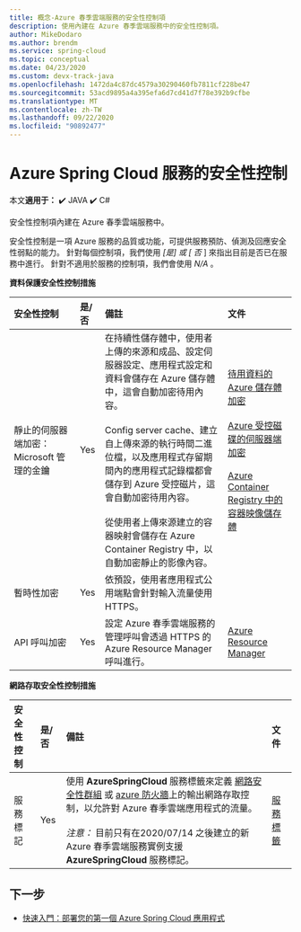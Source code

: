 ```yaml
---
title: 概念-Azure 春季雲端服務的安全性控制項
description: 使用內建在 Azure 春季雲端服務中的安全性控制項。
author: MikeDodaro
ms.author: brendm
ms.service: spring-cloud
ms.topic: conceptual
ms.date: 04/23/2020
ms.custom: devx-track-java
ms.openlocfilehash: 1472da4c87dc4579a30290460fb7811cf228be47
ms.sourcegitcommit: 53acd9895a4a395efa6d7cd41d7f78e392b9cfbe
ms.translationtype: MT
ms.contentlocale: zh-TW
ms.lasthandoff: 09/22/2020
ms.locfileid: "90892477"
---
```

# <a name="security-controls-for-azure-spring-cloud-service"></a>Azure Spring Cloud 服務的安全性控制

本文**適用于：** ✔️ JAVA ✔️ C#

安全性控制項內建在 Azure 春季雲端服務中。

安全性控制是一項 Azure 服務的品質或功能，可提供服務預防、偵測及回應安全性弱點的能力。  針對每個控制項，我們使用 *[是] 或 [* *否* ] 來指出目前是否已在服務中進行。  針對不適用於服務的控制項，我們會使用 *N/A* 。 

**資料保護安全性控制措施**

| 安全性控制 | 是/否 | 備註 | 文件 |
|:-------------|:-------|:-------------------------------|:----------------------|
| 靜止的伺服器端加密： Microsoft 管理的金鑰 | Yes | 在持續性儲存體中，使用者上傳的來源和成品、設定伺服器設定、應用程式設定和資料會儲存在 Azure 儲存體中，這會自動加密待用內容。<br><br>Config server cache、建立自上傳來源的執行時間二進位檔，以及應用程式存留期間內的應用程式記錄檔都會儲存到 Azure 受控磁片，這會自動加密待用內容。<br><br>從使用者上傳來源建立的容器映射會儲存在 Azure Container Registry 中，以自動加密靜止的影像內容。 | [待用資料的 Azure 儲存體加密](https://docs.microsoft.com/azure/storage/common/storage-service-encryption)<br><br>[Azure 受控磁碟的伺服器端加密](https://docs.microsoft.com/azure/virtual-machines/linux/disk-encryption)<br><br>[Azure Container Registry 中的容器映像儲存體](https://docs.microsoft.com/azure/container-registry/container-registry-storage) |
| 暫時性加密 | Yes | 依預設，使用者應用程式公用端點會針對輸入流量使用 HTTPS。 |  |
| API 呼叫加密 | Yes | 設定 Azure 春季雲端服務的管理呼叫會透過 HTTPS 的 Azure Resource Manager 呼叫進行。 | [Azure Resource Manager](https://docs.microsoft.com/azure/azure-resource-manager/) |

**網路存取安全性控制措施**

| 安全性控制 | 是/否 | 備註 | 文件 |
|:-------------|:-------|:-------------------------------|:----------------------|
| 服務標記 | Yes | 使用 **AzureSpringCloud** 服務標籤來定義 [網路安全性群組](https://docs.microsoft.com/azure/virtual-network/security-overview#security-rules) 或 [azure 防火牆](https://docs.microsoft.com/azure/firewall/service-tags)上的輸出網路存取控制，以允許對 Azure 春季雲端應用程式的流量。<br><br>*注意：* 目前只有在2020/07/14 之後建立的新 Azure 春季雲端服務實例支援 **AzureSpringCloud** 服務標記。 | [服務標籤](https://docs.microsoft.com/azure/virtual-network/service-tags-overview) |

## <a name="next-steps"></a>下一步

* [快速入門：部署您的第一個 Azure Spring Cloud 應用程式](spring-cloud-quickstart.md)
